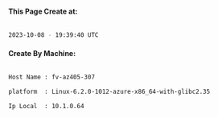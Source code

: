 
   
#### This Page Create at:

```bash

2023-10-08 - 19:39:40 UTC

```

#### Create By Machine:

```bash

Host Name : fv-az405-307

platform  : Linux-6.2.0-1012-azure-x86_64-with-glibc2.35

Ip Local  : 10.1.0.64

```

